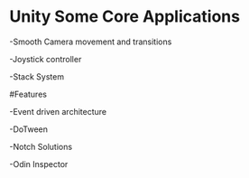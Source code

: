 # Unity Some Core Applications

-Smooth Camera movement and transitions

-Joystick controller

-Stack System


#Features

-Event driven architecture

-DoTween

-Notch Solutions

-Odin Inspector

